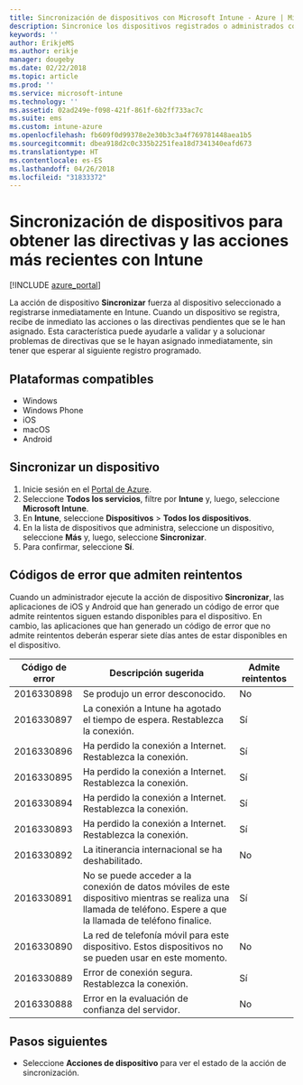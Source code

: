 ```yaml
---
title: Sincronización de dispositivos con Microsoft Intune - Azure | Microsoft Docs
description: Sincronice los dispositivos registrados o administrados con Microsoft Intune para obtener las directivas y acciones más recientes. Incluye los pasos necesarios para efectuar la sincronización con Azure Portal y se enumeran los códigos de error que se pueden recuperar.
keywords: ''
author: ErikjeMS
ms.author: erikje
manager: dougeby
ms.date: 02/22/2018
ms.topic: article
ms.prod: ''
ms.service: microsoft-intune
ms.technology: ''
ms.assetid: 02ad249e-f098-421f-861f-6b2ff733ac7c
ms.suite: ems
ms.custom: intune-azure
ms.openlocfilehash: fb609f0d99378e2e30b3c3a4f769781448aea1b5
ms.sourcegitcommit: dbea918d2c0c335b2251fea18d7341340eafd673
ms.translationtype: HT
ms.contentlocale: es-ES
ms.lasthandoff: 04/26/2018
ms.locfileid: "31833372"
---
```

# <a name="sync-devices-to-get-the-latest-policies-and-actions-with-intune"></a>Sincronización de dispositivos para obtener las directivas y las acciones más recientes con Intune


[!INCLUDE [azure_portal](./includes/azure_portal.md)]

La acción de dispositivo **Sincronizar** fuerza al dispositivo seleccionado a registrarse inmediatamente en Intune. Cuando un dispositivo se registra, recibe de inmediato las acciones o las directivas pendientes que se le han asignado. Esta característica puede ayudarle a validar y a solucionar problemas de directivas que se le hayan asignado inmediatamente, sin tener que esperar al siguiente registro programado.

## <a name="supported-platforms"></a>Plataformas compatibles

- Windows
- Windows Phone
- iOS
- macOS
- Android

## <a name="sync-a-device"></a>Sincronizar un dispositivo

1. Inicie sesión en el [Portal de Azure](https://portal.azure.com).
2. Seleccione **Todos los servicios**, filtre por **Intune** y, luego, seleccione **Microsoft Intune**. 
3. En **Intune**, seleccione **Dispositivos** > **Todos los dispositivos**.
4. En la lista de dispositivos que administra, seleccione un dispositivo, seleccione **Más** y, luego, seleccione **Sincronizar**.
5. Para confirmar, seleccione **Sí**.


## <a name="retryable-error-codes"></a>Códigos de error que admiten reintentos

Cuando un administrador ejecute la acción de dispositivo **Sincronizar**, las aplicaciones de iOS y Android que han generado un código de error que admite reintentos siguen estando disponibles para el dispositivo. En cambio, las aplicaciones que han generado un código de error que no admite reintentos deberán esperar siete días antes de estar disponibles en el dispositivo.


| Código de error  | Descripción sugerida | Admite reintentos |
|---|---|---|
| 2016330898 | Se produjo un error desconocido. | No |
| 2016330897 | La conexión a Intune ha agotado el tiempo de espera. Restablezca la conexión. | Sí |
| 2016330896 | Ha perdido la conexión a Internet. Restablezca la conexión. | Sí |
| 2016330895 | Ha perdido la conexión a Internet. Restablezca la conexión. | Sí |
| 2016330894 | Ha perdido la conexión a Internet. Restablezca la conexión. | Sí |
| 2016330893 | Ha perdido la conexión a Internet. Restablezca la conexión. | Sí|
| 2016330892 | La itinerancia internacional se ha deshabilitado. | No|
| 2016330891 | No se puede acceder a la conexión de datos móviles de este dispositivo mientras se realiza una llamada de teléfono. Espere a que la llamada de teléfono finalice. | Sí|
| 2016330890 | La red de telefonía móvil para este dispositivo. Estos dispositivos no se pueden usar en este momento. | No|
| 2016330889 | Error de conexión segura. Restablezca la conexión. | Sí|
| 2016330888 | Error en la evaluación de confianza del servidor. | No|

## <a name="next-steps"></a>Pasos siguientes

- Seleccione **Acciones de dispositivo** para ver el estado de la acción de sincronización. 
